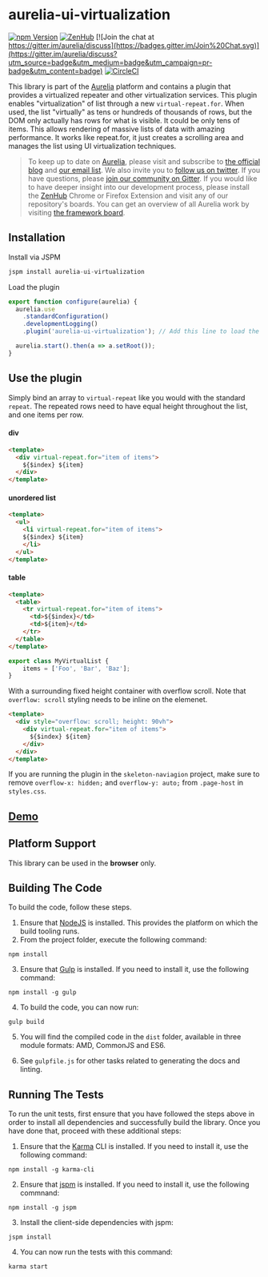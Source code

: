 # aurelia-ui-virtualization

[![npm Version](https://img.shields.io/npm/v/aurelia-ui-virtualization.svg)](https://www.npmjs.com/package/aurelia-ui-virtualization)
[![ZenHub](https://raw.githubusercontent.com/ZenHubIO/support/master/zenhub-badge.png)](https://zenhub.io)
[![Join the chat at https://gitter.im/aurelia/discuss](https://badges.gitter.im/Join%20Chat.svg)](https://gitter.im/aurelia/discuss?utm_source=badge&utm_medium=badge&utm_campaign=pr-badge&utm_content=badge)
[![CircleCI](https://circleci.com/gh/aurelia/ui-virtualization.svg?style=shield)](https://circleci.com/gh/aurelia/ui-virtualization)

This library is part of the [Aurelia](http://www.aurelia.io/) platform and contains a plugin that provides a virtualized repeater and other virtualization services. This plugin enables "virtualization" of list through a new `virtual-repeat.for`. When used, the list "virtually" as tens or hundreds of thousands of rows, but the DOM only actually has rows for what is visible. It could be only tens of items. This allows rendering of massive lists of data with amazing performance. It works like repeat.for, it just creates a scrolling area and manages the list using UI virtualization techniques.

> To keep up to date on [Aurelia](http://www.aurelia.io/), please visit and subscribe to [the official blog](http://blog.durandal.io/) and [our email list](http://durandal.us10.list-manage1.com/subscribe?u=dae7661a3872ee02b519f6f29&id=3de6801ccc). We also invite you to [follow us on twitter](https://twitter.com/aureliaeffect). If you have questions, please [join our community on Gitter](https://gitter.im/aurelia/discuss). If you would like to have deeper insight into our development process, please install the [ZenHub](https://zenhub.io) Chrome or Firefox Extension and visit any of our repository's boards. You can get an overview of all Aurelia work by visiting [the framework board](https://github.com/aurelia/framework#boards).

## Installation

Install via JSPM

```javascript
jspm install aurelia-ui-virtualization
```

Load the plugin

```javascript
export function configure(aurelia) {
  aurelia.use
    .standardConfiguration()
    .developmentLogging()
    .plugin('aurelia-ui-virtualization'); // Add this line to load the plugin

  aurelia.start().then(a => a.setRoot());
}
```

## Use the plugin

Simply bind an array to `virtual-repeat` like you would with the standard `repeat`. The repeated rows need to have equal height throughout the list, and one items per row.

#### div
```html
<template>
  <div virtual-repeat.for="item of items">
    ${$index} ${item}
  </div>
</template>
```

#### unordered list
```html
<template>
  <ul>
    <li virtual-repeat.for="item of items">
    ${$index} ${item}
    </li>
  </ul>
</template>
```

#### table
```html
<template>
  <table>
    <tr virtual-repeat.for="item of items">
      <td>${$index}</td>
      <td>${item}</td>
    </tr>
  </table>
</template>
```

```javascript
export class MyVirtualList {
    items = ['Foo', 'Bar', 'Baz'];
}
```

With a surrounding fixed height container with overflow scroll. Note that `overflow: scroll` styling needs to be inline on the elemenet.

```html
<template>
  <div style="overflow: scroll; height: 90vh">
    <div virtual-repeat.for="item of items">
      ${$index} ${item}
    </div>
  </div>
</template>
```

If you are running the plugin in the `skeleton-naviagion` project, make sure to remove `overflow-x: hidden;` and `overflow-y: auto;` from `.page-host` in `styles.css`.

## [Demo](http://aurelia.io/ui-virtualization/)

## Platform Support

This library can be used in the **browser** only.

## Building The Code

To build the code, follow these steps.

1. Ensure that [NodeJS](http://nodejs.org/) is installed. This provides the platform on which the build tooling runs.
2. From the project folder, execute the following command:

  ```shell
  npm install
  ```
3. Ensure that [Gulp](http://gulpjs.com/) is installed. If you need to install it, use the following command:

  ```shell
  npm install -g gulp
  ```
4. To build the code, you can now run:

  ```shell
  gulp build
  ```
5. You will find the compiled code in the `dist` folder, available in three module formats: AMD, CommonJS and ES6.

6. See `gulpfile.js` for other tasks related to generating the docs and linting.

## Running The Tests

To run the unit tests, first ensure that you have followed the steps above in order to install all dependencies and successfully build the library. Once you have done that, proceed with these additional steps:

1. Ensure that the [Karma](http://karma-runner.github.io/) CLI is installed. If you need to install it, use the following command:

  ```shell
  npm install -g karma-cli
  ```
2. Ensure that [jspm](http://jspm.io/) is installed. If you need to install it, use the following commnand:

  ```shell
  npm install -g jspm
  ```
3. Install the client-side dependencies with jspm:

  ```shell
  jspm install
  ```

4. You can now run the tests with this command:

  ```shell
  karma start
  ```
